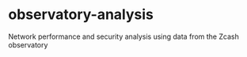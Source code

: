 # observatory-analysis
Network performance and security analysis using data from the Zcash observatory
